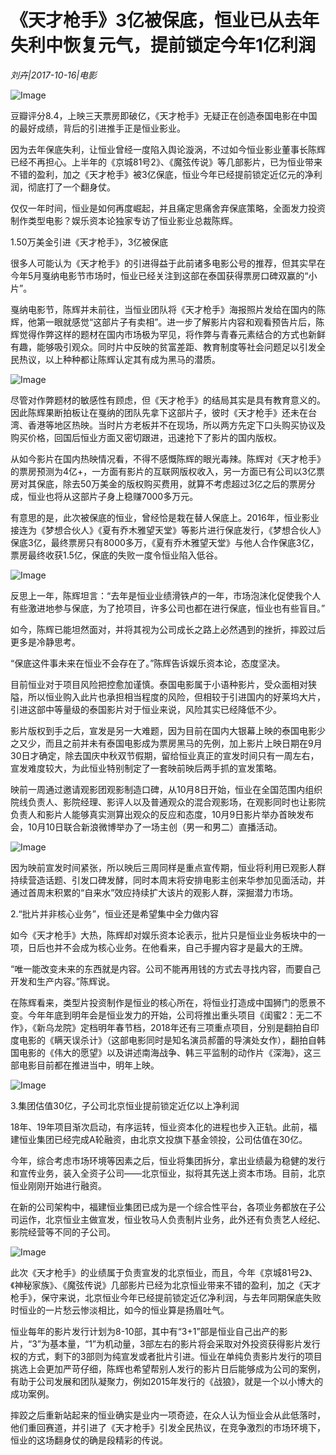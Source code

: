 # 《天才枪手》3亿被保底，恒业已从去年失利中恢复元气，提前锁定今年1亿利润

*刘卉|2017-10-16|电影*

![Image](http://p3.pstatp.com/large/400e000489ba891ff4f7)

豆瓣评分8.4，上映三天票房即破亿，《天才枪手》无疑正在创造泰国电影在中国的最好成绩，背后的引进推手正是恒业影业。

因为去年保底失利，让恒业曾经一度陷入舆论漩涡，不过如今恒业影业董事长陈辉已经不再担心。上半年的《京城81号2》、《魔弦传说》等几部影片，已为恒业带来不错的盈利，加之《天才枪手》被3亿保底，恒业今年已经提前锁定近亿元的净利润，彻底打了一个翻身仗。

仅仅一年时间，恒业是如何再度崛起，并且痛定思痛舍弃保底策略，全面发力投资制作类型电影？娱乐资本论独家专访了恒业影业总裁陈辉。

1.50万美金引进《天才枪手》，3亿被保底

很多人可能认为《天才枪手》的引进得益于此前诸多电影公号的推荐，但其实早在今年5月戛纳电影节市场时，恒业已经关注到这部在泰国获得票房口碑双赢的“小片”。

戛纳电影节，陈辉并未前往，当恒业团队将《天才枪手》海报照片发给在国内的陈辉，他第一眼就感觉“这部片子有卖相”。进一步了解影片内容和观看预告片后，陈辉觉得作弊这样的题材在国内市场极为罕见，将作弊与青春元素结合的方式也新鲜有趣，能够吸引观众。同时片中反映的贫富差距、教育制度等社会问题足以引发全民热议，以上种种都让陈辉认定其有成为黑马的潜质。

![Image](http://p9.pstatp.com/large/4013000463fbee393922)

尽管对作弊题材的敏感性有顾虑，但《天才枪手》的结局其实是具有教育意义的。因此陈辉果断拍板让在戛纳的团队先拿下这部片子，彼时《天才枪手》还未在台湾、香港等地区热映。当时片方老板并不在现场，所以两方先定下口头购买协议及购买价格，回国后恒业方面又密切跟进，迅速抢下了影片的国内版权。

从如今影片在国内热映情况看，不得不感慨陈辉的眼光毒辣。陈辉对《天才枪手》的票房预测为4亿+，一方面有影片的互联网版权收入，另一方面已有公司以3亿票房对其保底，除去50万美金的版权购买费用，就算不考虑超过3亿之后的票房分成，恒业也将从这部片子身上稳赚7000多万元。

有意思的是，此次被保底的恒业，曾经恰是栽在替人保底上。2016年，恒业影业接连为《梦想合伙人》《夏有乔木雅望天堂》等影片进行保底发行，《梦想合伙人》保底3亿，最终票房只有8000多万，《夏有乔木雅望天堂》与他人合作保底3亿，票房最终收获1.5亿，保底的失败一度令恒业陷入低谷。

![Image](http://p3.pstatp.com/large/401300045953be85f85c)

反思上一年，陈辉坦言：“去年是恒业业绩滑铁卢的一年，市场泡沫化促使我个人有些激进地参与保底，为了抢项目，许多公司也都在进行保底，恒业也有些盲目。”

如今，陈辉已能坦然面对，并将其视为公司成长之路上必然遇到的挫折，摔跤过后更多是冷静思考。

“保底这件事未来在恒业不会存在了。”陈辉告诉娱乐资本论，态度坚决。

目前恒业对于项目风险把控愈加谨慎。泰国电影属于小语种影片，受众面相对狭隘，所以恒业购入此片也承担相当程度的风险，但相较于引进国内的好莱坞大片，引进这部中等量级的泰国影片对于恒业来说，风险其实已经降低不少。

影片版权到手之后，宣发是另一大难题，因为目前在国内大银幕上映的泰国电影少之又少，而且之前并未有泰国电影成为票房黑马的先例，加上影片上映日期在9月30日才确定，除去国庆中秋双节假期，留给恒业真正的宣发时间只有一周左右，宣发难度较大，为此恒业特别制定了一套映前映后两手抓的宣发策略。

映前一周通过邀请观影团观影制造口碑，从10月8日开始，恒业在全国范围内组织院线负责人、影院经理、影评人以及普通观众的混合观影场，在观影同时也让影院负责人和影片人能够真实测算出观众的反应和态度，10月9日影片举办首映发布会，10月10日联合新浪微博举办了一场主创（男一和男二）直播活动。

![Image](http://p3.pstatp.com/large/40140002b5f62be88d8e)

因为映前宣发时间紧张，所以映后三周同样是重点宣传期，恒业将利用已观影人群持续营造话题、引发口碑发酵，同时本周末将安排电影主创来华参加见面活动，并通过首周末积累的“自来水”效应持续扩大该片的观影人群，深掘潜力市场。

2.“批片并非核心业务”，恒业还是希望集中全力做内容

如今《天才枪手》大热，陈辉却对娱乐资本论表示，批片只是恒业业务板块中的一项，日后也并不会成为核心业务。在他看来，自己手握内容才是最大的王牌。

“唯一能改变未来的东西就是内容。公司不能再用钱的方式去寻找内容，而要自己开发和生产内容。”陈辉说。

在陈辉看来，类型片投资制作是恒业的核心所在，将恒业打造成中国狮门的愿景不变。今年年底到明年会是恒业发力的开始，公司将推出重头项目《闺蜜2：无二不作》，《新乌龙院》定档明年春节档，2018年还有三项重点项目，分别是翻拍自印度电影的《瞒天误杀计》（这部电影同时是知名演员郝蕾的导演处女作），翻拍自韩国电影的《伟大的愿望》以及讲述南海战争、韩三平监制的动作片《深海》，这三部电影目前都在推进当中，明年上映。

![Image](http://p3.pstatp.com/large/40140002b5f7f27780e3)

3.集团估值30亿，子公司北京恒业提前锁定近亿以上净利润

18年、19年项目渐次启动，有序运转，恒业资本化的进程也步入正轨。此前，福建恒业集团已经完成A轮融资，由北京文投旗下基金领投，公司估值在30亿。

今年，综合考虑市场环境等因素之后，恒业将集团拆分，拿出业绩最为稳健的发行和宣传业务，装入全资子公司——北京恒业，拟将其先送上资本市场。目前，北京恒业刚刚开始进行融资。

在新的公司架构中，福建恒业集团已成为是一个综合性平台，各项业务都放在子公司运作，北京恒业主做宣发，恒业牧马人负责制片业务，此外还有负责艺人经纪、影院经营等不同的子公司。

![Image](http://p3.pstatp.com/large/40100004737573f44c15)

此次《天才枪手》的业绩属于负责宣发的北京恒业，而且，今年《京城81号2》、《神秘家族》、《魔弦传说》几部影片已经为北京恒业带来不错的盈利，加之《天才枪手》，保守来说，北京恒业今年已经提前锁定近亿净利润，与去年同期保底失败时恒业的一片愁云惨淡相比，如今的恒业算是扬眉吐气。

恒业每年的影片发行计划为8-10部，其中有“3+1”部是恒业自己出产的影片，“3”为基本量，“1”为机动量，3部左右的影片将会采取对外投资获得影片发行权的方式，剩下的3部则为纯宣发或者批片引进。恒业在单纯负责影片发行的项目挑选上会更加严苛仔细，陈辉也希望帮别人发行的影片日后能够成为公司的案例，有助于公司发展和团队凝聚力，例如2015年发行的《战狼》，就是一个以小博大的成功案例。

摔跤之后重新站起来的恒业确实是业内一项奇迹，在众人认为恒业会从此低落时，他们重回赛道，并引进了《天才枪手》引发全民热议，在竞争激烈的市场环境下，恒业的这场翻身仗的确是段精彩的传说。

